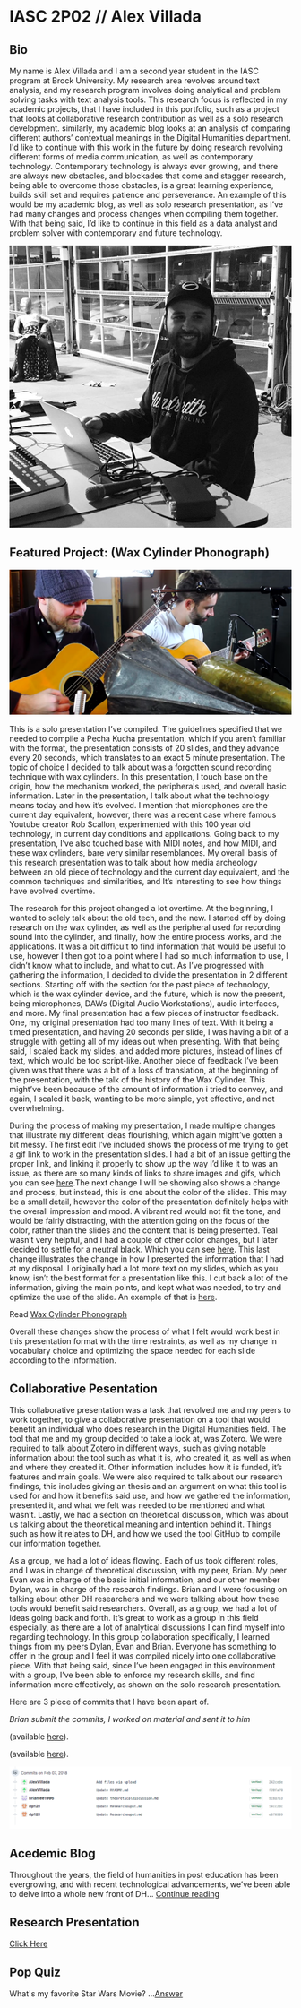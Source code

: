 # IASC 2P02 // Alex Villada

## Bio

My name is Alex Villada and I am a second year student in the IASC program at Brock University. My research area revolves around text analysis, and my research program involves doing analytical and problem solving tasks with text analysis tools. This research focus is reflected in my academic projects, that I have included in this portfolio, such as a project that looks at collaborative research contribution as well as a solo research development. similarly, my academic blog looks at an analysis of comparing different authors’ contextual meanings in the Digital Humanities department. I'd like to continue with this work in the future by doing research revolving different forms of media communication, as well as contemporary technology. Contemporary technology is always ever growing, and there are always new obstacles, and blockades that come and stagger research, being able to overcome those obstacles, is a great learning experience, builds skill set and requires patience and perseverance. An example of this would be my academic blog, as well as solo research presentation, as I’ve had many changes and process changes when compiling them together. With that being said, I’d like to continue in this field as a data analyst and problem solver with contemporary and future technology.

![](images/Me.jpg)

## Featured Project: (Wax Cylinder Phonograph)

![](images/FeaturedPic.png)

This is a solo presentation I’ve compiled. The guidelines specified that we needed to compile a Pecha Kucha presentation, which if you aren’t familiar with the format, the presentation consists of 20 slides, and they advance every 20 seconds, which translates to an exact 5 minute presentation. The topic of choice I decided to talk about was a forgotten sound recording technique with wax cylinders. In this presentation, I touch base on the origin, how the mechanism worked, the peripherals used, and overall basic information. Later in the presentation, I talk about what the technology means today and how it’s evolved. I mention that microphones are the current day equivalent, however, there was a recent case where famous Youtube creator Rob Scallon, experimented with this 100 year old technology, in current day conditions and applications. Going back to my presentation, I’ve also touched base with MIDI notes, and how MIDI, and these wax cylinders, bare very similar resemblances. My overall basis of this research presentation was to talk about how media archeology between an old piece of technology and the current day equivalent, and the common techniques and similarities, and It’s interesting to see how things have evolved overtime.  

The research for this project changed a lot overtime. At the beginning, I wanted to solely talk about the old tech, and the new. I started off by doing research on the wax cylinder, as well as the peripheral used for recording sound into the cylinder, and finally, how the entire process works, and the applications. It was a bit difficult to find information that would be useful to use, however I then got to a point where I had so much information to use, I didn’t know what to include, and what to cut. As I’ve progressed with gathering the information, I decided to divide the presentation in 2 different sections. Starting off with the section for the past piece of technology, which is the wax cylinder device, and the future, which is now the present, being microphones, DAWs (Digital Audio Workstations), audio interfaces, and more. My final presentation had a few pieces of instructor feedback. One, my original presentation had too many lines of text. With it being a timed presentation, and having 20 seconds per slide, I was having a bit of a struggle with getting all of my ideas out when presenting. With that being said, I scaled back my slides, and added more pictures, instead of lines of text, which would be too script-like. Another piece of feedback I’ve been given was that there was a bit of a loss of translation, at the beginning of the presentation, with the talk of the history of the Wax Cylinder. This might’ve been because of the amount of information  i tried to convey, and again, I scaled it back, wanting to be more simple, yet effective, and not overwhelming.

During the process of making my presentation, I made multiple changes that illustrate my different ideas flourishing, which again might’ve gotten a bit messy. The first edit I’ve included shows the process of me trying to get a gif link to work in the presentation slides. I had a bit of an issue getting the proper link, and linking it properly to show up the way I’d like it to was an issue, as there are so many kinds of links to share images and gifs, which you can see [here](https://github.com/AlexVillada/IASC-2P02/commit/cb547a874c6bcc10496c04793a7864ae7ae558c9#diff-abdf882c25e08d9ba219fe33f17591fe).The next change I will be showing also shows a change and process, but instead, this is one about the color of the slides. This may be a small detail, however the color of the presentation definitely helps with the overall impression and mood. A vibrant red would not fit the tone, and would be fairly distracting, with the attention going on the focus of the color, rather than the slides and the content that is being presented. Teal wasn’t very helpful, and I had a couple of other color changes, but I later decided to settle for a neutral black. Which you can see [here](https://github.com/AlexVillada/IASC-2P02/commit/45458c7096da2aac039da778cb89204bdebf93d8#diff-abdf882c25e08d9ba219fe33f17591fe). This last change illustrates the change in how I presented the information that I had at my disposal. I originally had a lot more text on my slides, which as you know, isn’t the best format for a presentation like this. I cut back a lot of the information, giving the main points, and kept what was needed, to try and optimize the use of the slide. An example of that is [here](https://github.com/AlexVillada/IASC-2P02/commit/d772ec3be86caadb949c53333ed35fc608a19fd5#diff-abdf882c25e08d9ba219fe33f17591fe). 

Read [Wax Cylinder Phonograph](blog)

Overall these changes show the process of what I felt would work best in this presentation format with the time restraints, as well as my change in vocabulary choice and optimizing the space needed for each slide according to the information.


## Collaborative Pesentation

This collaborative presentation was a task that revolved me and my peers to work together, to give a collaborative presentation on a tool that would benefit an individual who does research in the Digital Humanities field. The tool that me and my group decided to take a look at, was Zotero. We were required to talk about Zotero in different ways, such as giving notable information about the tool such as what it is, who created it, as well as when and where they created it. Other information includes how it is funded, it’s features and main goals. We were also required to talk about our research findings, this includes giving an thesis and an argument on what this tool is used for and how it benefits said use, and how we gathered the information, presented it, and what we felt was needed to be mentioned and what wasn’t. Lastly, we had a section on theoretical discussion, which was about us talking about the theoretical meaning and intention behind it. Things such as how it relates to DH, and how we used the tool GitHub to compile our information together.

As a group, we had a lot of ideas flowing. Each of us took different roles, and I was in change of theoretical discussion, with my peer, Brian. My peer Evan was in charge of the basic initial information, and our other member Dylan, was in charge of the research findings. Brian and I were focusing on talking about other DH researchers and we were talking about how these tools would benefit said researchers. Overall, as a group, we had a lot of ideas going back and forth. It’s great to work as a group in this field especially, as there are a lot of analytical discussions I can find myself into regarding technology. In this group collaboration specifically, I learned things from my peers Dylan, Evan and Brian. Everyone has something to offer in the group and I feel it was compiled nicely into one collaborative piece. With that being said, since I’ve been engaged in this environment with a group, I’ve been able to enforce my research skills, and find information more effectively, as shown on the solo research presentation. 

Here are 3 piece of commits that I have been apart of. 

*Brian submit the commits, I worked on material and sent it to him*

(available [here](https://github.com/IascAtBrock/IASC-2P02-TeamPresentations/commit/ec1b9cb5f74ec8272749826f964ae5adfe146bb1#diff-263c9d16322b91363cd286714e70dc9f)).

(available [here](https://github.com/IascAtBrock/IASC-2P02-TeamPresentations/commit/15f6d5539423d1b91035ae42ac1de7812b8cff58#diff-263c9d16322b91363cd286714e70dc9f)).

![](images/Collaboration.png)



## Acedemic Blog

Throughout the years, the field of humanities in post education has been evergrowing, and with recent technological advancements, we’ve been able to delve into a whole new front of DH... [Continue reading](blog)


## Research Presentation
[Click Here](https://alexvillada.github.io/IASC-2P02/reveal/index.html)



## Pop Quiz

What's my favorite Star Wars Movie?
...[Answer](images/star-wars-episode-3-revenge-of-the-sith-poster-4[1].jpg)
